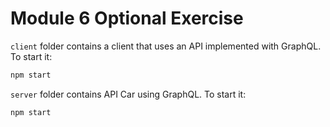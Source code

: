 # Module 6 Optional Exercise

`client` folder contains a client that uses an API implemented with GraphQL. To start it:
```bash
npm start
```

`server` folder contains API Car using GraphQL. To start it:
```bash
npm start
```